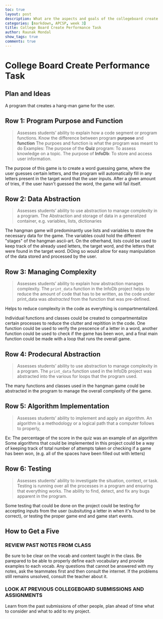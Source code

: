 ```yaml
---
toc: true
layout: post
description: What are the aspects and goals of the collegeboard create performance task?
categories: [markdown, APCSP, week 3]
title: College Board Create Performance Task
author: Raunak Mondal
show_tags: true
comments: true
---
```


# College Board Create Performance Task


## Plan and Ideas
A program that creates a hang-man game for the user.

## Row 1: Program Purpose and Function
> Assesses students’ ability to explain how a code segment or program functions.
Know the difference between program **purpose** and **function**
> The purpoes and function is what the program was meant to do
Examples: 
The purpose of the **Quiz** program: To assess knowledge on a topic.
The purpose of **InfoDb**:           To store and access user information.

The purpose of this game is to create a word guessing game, where the user guesses certain letters, and the program will automatically fill in any letters present in the target word that the user inputs. After a given amount of tries, if the user hasn't guessed the word, the game will fail itself.

## Row 2: Data Abstraction
> Assesses students’ ability to use abstraction to manage complexity in a program.
The Abstraction and storage of data in a generalized container, e.g. variables, lists, dictionaries

The hangman game will predominantly use lists and variables to store the necessary data for the game. The variables could hold the different "stages" of the hangman ascii-art. On the otherhand, lists could be used to keep track of the already used letters, the target word, and the letters that were found in the target word. DOing so would allow for easy manipulation of the data stored and processed by the user.

## Row 3: Managing Complexity
> Assesses students’ ability to explain how abstraction manages complexity.
The `print_data` function in the InfoDb project helps to reduce the amount of code that has to be written, as the code under print_data was *abstracted* from the function that was pre-defined.

Helps to reduce complexity in the code as everything is compartmentalized.

Individual functions and classes could be created to compartmentalize certain processes to reduce the clutter and repitition in the code. One function could be used to verify the prescence of a letter in a word, another function could be used to check if the game has been won, and a final main function could be made with a loop that runs the overall game.

## Row 4: Prodecural Abstraction
> Assesses students’ ability to use abstraction to manage complexity in a program.
The `print_data` function used in the InfoDb project was abstracted into the various for loops that the program used.

The many functions and classes used in the hangman game could be abstracted in the program to manage the overall complexity of the game.

## Row 5: Algorithm Implementation
> Assesses students’ ability to implement and apply an algorithm.
An algorithm is a methodology or a logical path that a computer follows to properly, 

Ex: The percentage of the score in the quiz was an example of an algorithm
Some algorithms that could be implemented in this project could be a way of keeping track of total number of attempts taken or checking if a game has been won, (e.g. all of the spaces have been filled out with letters)

## Row 6: Testing
> Assesses students’ ability to investigate the situation, context, or task.
Testing is running over all the processes in a program and ensuring that everything works. The ability to find, detect, and fix any bugs apparent in the program.

Some testing that could be done on the project could be testing for accepting inputs from the user (subsituting a letter in when it's found to be correct), or testing the proper game end and game start events.

## How to Get a Five
### REVIEW PAST NOTES FROM CLASS
Be sure to be clear on the vocab and content taught in the class. Be parepared to be able to properly define each vocabulary and provide examples to each vocab. Any questions that cannot be answered with my notes, ask the teammates first and then consult the internet. If the problems still remains unsolved, consult the teacher about it. 

### LOOK AT PREVIOUS COLLEGEBOARD SUBMISSIONS AND ASSIGNMENTS
Learn from the past submissions of other people, plan ahead of time what to consider and what to add to my project.
